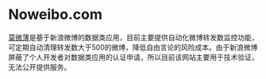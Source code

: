 Noweibo.com
===========

[莫微薄](http://noweibo.com/)是基于新浪微博的数据类应用，目前主要提供自动化微博转发数监控功能，可定期自动清理转发数大于500的微博，降低自由言论的风险成本。由于新浪微博屏蔽了个人开发者对数据类应用的认证申请，所以目前该网站主要用于技术验证，无法公开提供服务。


